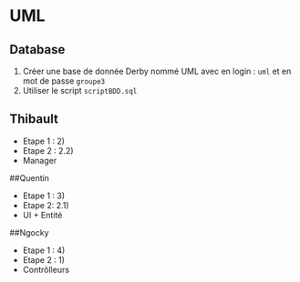 # UML

## Database

1. Créer une base de donnée Derby nommé UML avec en login : `uml` et en mot de passe `groupe3`
2. Utiliser le script `scriptBDD.sql` 

## Thibault
* Etape 1 : 2)
* Etape 2 : 2.2)
* Manager

##Quentin
* Etape 1 : 3)
* Etape 2: 2.1)
* UI + Entité

##Ngocky
* Etape 1 : 4)
* Etape 2 : 1)
* Contrôlleurs
